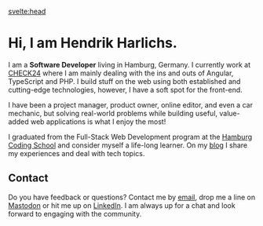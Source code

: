 <script>
	import { siteTitle } from '$config';
	import { description } from '$data';
</script>

<svelte:head>

<title>Home | { siteTitle }</title>
<meta data-key="description" name="description" content={description} />
<meta property="og:type" content="website" />
<meta property="og:title" content="Home | { siteTitle }" />
<meta property="og:description" content={description} />
<meta name="twitter:title" content="Home | { siteTitle }" />
<meta name="twitter:description" content={description} />
</svelte:head>

# Hi, I am Hendrik Harlichs.

I am a **Software Developer** living in Hamburg, Germany. I currently work at <a href="https://jobs.check24.de/" target="_blank" rel="noopener noreferrer">CHECK24</a> where I am mainly dealing with the ins and outs of Angular, TypeScript and PHP. I build stuff on the web using both established and cutting-edge technologies, however, I have a soft spot for the front-end.

I have been a project manager, product owner, online editor, and even a car mechanic, but solving real-world problems while building useful, value-added web applications is what I enjoy the most!

I graduated from the Full-Stack Web Development program at the <a href="https://hamburgcodingschool.com/" target="_blank" rel="noopener noreferrer">Hamburg Coding School</a> and consider myself a life-long learner. On my <a href="/notes">blog</a> I share my experiences and deal with tech topics.

## Contact

Do you have feedback or questions? Contact me by <a href="mailto:hi@hendrikharlichs.de" target="_blank" rel="noopener noreferrer">email</a>, drop me a line on <a href="https://mas.to/@hendrik" target="_blank" rel="me noopener noreferrer">Mastodon</a> or hit me up on <a href="https://www.linkedin.com/in/hendrikharlichs" target="_blank" rel="noopener noreferrer">LinkedIn</a>. I am always up for a chat and look forward to engaging with the community.
